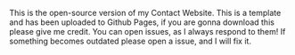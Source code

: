 This is the open-source version of my Contact Website. This is a template and has been uploaded to Github Pages, if you are gonna download this please give me credit.
You can open issues, as I always respond to them!
If something becomes outdated please open a issue, and I will fix it.
